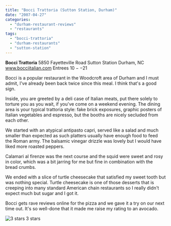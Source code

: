 ```yaml
---
title: "Bocci Trattoria (Sutton Station, Durham)"
date: "2007-04-27"
categories:
  - "durham-restaurant-reviews"
  - "restaurants"
tags:
  - "bocci-trattoria"
  - "durham-restaurants"
  - "sutton-station"
---
```


**Bocci Trattoria** 5850 Fayetteville Road Sutton Station Durham, NC www.bocciitalian.com Entrees $10--$21

Bocci is a popular restaurant in the Woodcroft area of Durham and I must admit, I've already been back twice since this meal. I think that's a good sign.

Inside, you are greeted by a deli case of Italian meats, put there solely to torture you as you wait, if you've come on a weekend evening. The dining area is your typical trattoria style: fake brick exposures, graphic posters of Italian vegetables and espresso, but the booths are nicely secluded from each other.

We started with an atypical antipasto capri, served like a salad and much smaller than expected as such platters usually have enough food to feed the Roman army. The balsamic vinegar drizzle was lovely but I would have liked more roasted peppers.

Calamari al firenze was the next course and the squid were sweet and rosy in color, which was a bit jarring for me but fine in combination with the bread crumbs.

We ended with a slice of turtle cheesecake that satisfied my sweet tooth but was nothing special. Turtle cheesecake is one of those desserts that is creeping into many standard American chain restaurants so I really didn't expect much but sugar and I got it.

Bocci gets rave reviews online for the pizza and we gave it a try on our next time out. It's so well-done that it made me raise my rating to an avocado.




<div class="caption">

![3 stars](http://s3.amazonaws.com/thegourmez-wpmedia/2009/02/rating_avocado1.gif "rating_avocado1") 3 stars</div>

